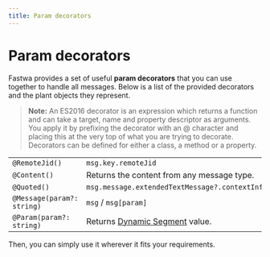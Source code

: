 ```yaml
---
title: Param decorators
---
```


# Param decorators
Fastwa provides a set of useful **param decorators** that you can use together to handle all messages. Below is a list of the provided decorators and the plant objects they represent.

> **Note:** An ES2016 decorator is an expression which returns a function and can take a target, name and property descriptor as arguments. You apply it by prefixing the decorator with an @ character and placing this at the very top of what you are trying to decorate. Decorators can be defined for either a class, a method or a property.

|                            |                                                                               |
|----------------------------|-------------------------------------------------------------------------------|
| `@RemoteJid()`             | `msg.key.remoteJid`                                                           |
| `@Content()`               | Returns the content from any message type.                                    |
| `@Quoted()`                | `msg.message.extendedTextMessage?.contextInfo`                                |
| `@Message(param?: string)` | `msg` / `msg[param]`                                                          |
| `@Param(param?: string)`   | Returns [Dynamic Segment](/building-your-application/dynamic-commands) value. |

Then, you can simply use it wherever it fits your requirements.
